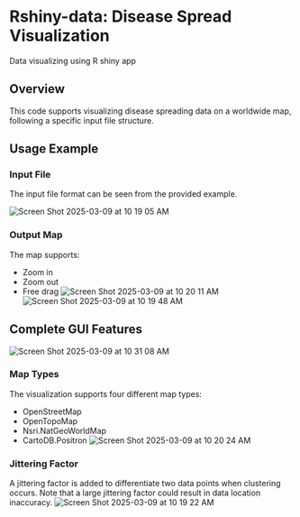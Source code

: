 # Rshiny-data: Disease Spread Visualization
Data visualizing using R shiny app

## Overview
This code supports visualizing disease spreading data on a worldwide map, following a specific input file structure.

## Usage Example
### Input File
The input file format can be seen from the provided example.

![Screen Shot 2025-03-09 at 10 19 05 AM](https://github.com/user-attachments/assets/69245057-98aa-4e69-8ad2-a924f2e0bd80)

### Output Map
The map supports:
- Zoom in
- Zoom out
- Free drag
![Screen Shot 2025-03-09 at 10 20 11 AM](https://github.com/user-attachments/assets/aff190aa-cc1d-4d98-b26c-19bcbe285fb0)
![Screen Shot 2025-03-09 at 10 19 48 AM](https://github.com/user-attachments/assets/9549a848-e827-42cd-a6c7-b40d6ba2c86c)

## Complete GUI Features
![Screen Shot 2025-03-09 at 10 31 08 AM](https://github.com/user-attachments/assets/7ebcc3e8-779a-40d8-a4fe-187d409e9a8d)

### Map Types
The visualization supports four different map types:
- OpenStreetMap
- OpenTopoMap
- Nsri.NatGeoWorldMap
- CartoDB.Positron
![Screen Shot 2025-03-09 at 10 20 24 AM](https://github.com/user-attachments/assets/8e193742-d4b4-4a74-be91-edc49af694c8)

### Jittering Factor
A jittering factor is added to differentiate two data points when clustering occurs. Note that a large jittering factor could result in data location inaccuracy.
![Screen Shot 2025-03-09 at 10 19 22 AM](https://github.com/user-attachments/assets/7af047c2-d434-4853-8a73-3775bd84de46)
